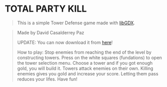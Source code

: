 # TOTAL PARTY KILL

> This is a simple Tower Defense game made with [libGDX](https://libgdx.com/).

> Made by David Casalderrey Paz
> 
> UPDATE:
> You can now download it from [here](https://magicodave.itch.io/total-party-kill)!
> 
> How to play:
> Stop enemies from reaching the end of the level by constructing towers.
> Press on the white squares (fundations) to open the tower selection menu. Choose a tower and if you
> got enough gold, you will build it. Towers attack enemies on their own.
> Killing enemies gives you gold and increase your score. Letting them pass reduces your lifes.
> Have fun!